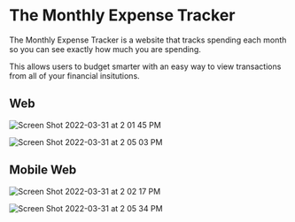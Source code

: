 # The Monthly Expense Tracker

The Monthly Expense Tracker is a website that tracks spending each month so you can see exactly how much you are spending.


This allows users to budget smarter with an easy way to view transactions from all of your financial insitutions.

## Web

![Screen Shot 2022-03-31 at 2 01 45 PM](https://user-images.githubusercontent.com/36014580/161121499-8d6958ce-60df-4dea-acb7-1234e0122d7a.png)


![Screen Shot 2022-03-31 at 2 05 03 PM](https://user-images.githubusercontent.com/36014580/161121575-8f99c5c7-72c9-4af0-8ea6-84ef65cf1c5e.png)


## Mobile Web

![Screen Shot 2022-03-31 at 2 02 17 PM](https://user-images.githubusercontent.com/36014580/161121627-9d204fb5-3e35-467c-9229-524927958143.png)

![Screen Shot 2022-03-31 at 2 05 34 PM](https://user-images.githubusercontent.com/36014580/161121655-3544de9c-866d-4c79-9a29-40b7b910bb35.png)